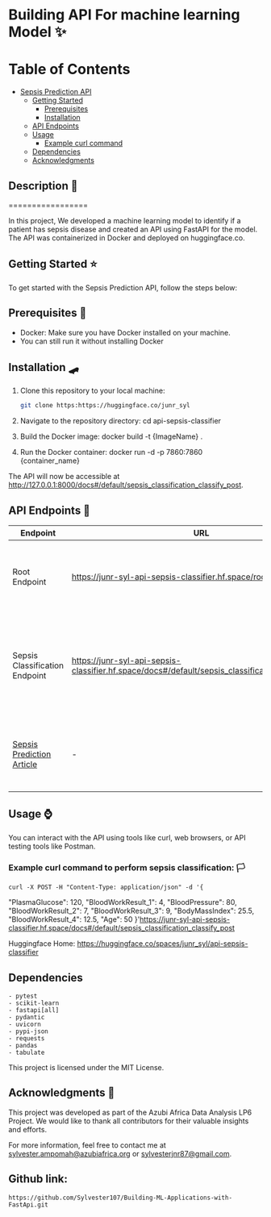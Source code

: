 # Building API For machine learning Model ✨

# Table of Contents
- [Sepsis Prediction API](#sepsis-prediction-api)
  - [Getting Started](#getting-started)
    - [Prerequisites](#prerequisites)
    - [Installation](#installation)
  - [API Endpoints](#api-endpoints)
  - [Usage](#usage)
    - [Example curl command](#example-curl-command-to-perform-sepsis-classification)
  - [Dependencies](#dependencies)
  - [Acknowledgments](#acknowledgments)


 ## Description 📖
=================

In this project, We developed a machine learning model to identify if a patient has sepsis disease and created an API using FastAPI for the model. The API was containerized in Docker and deployed on huggingface.co.

## Getting Started ⭐

To get started with the Sepsis Prediction API, follow the steps below:

## Prerequisites 🧾

- Docker: Make sure you have Docker installed on your machine.
- You can still run it without installing Docker

## Installation 🛹

1. Clone this repository to your local machine:

   ```bash
   git clone https:https://huggingface.co/junr_syl

2. Navigate to the repository directory:
    cd api-sepsis-classifier

3. Build the Docker image:
    docker build -t {ImageName} .

4. Run the Docker container:
    docker run -d -p 7860:7860 {container_name}

The API will now be accessible at http://127.0.0.1:8000/docs#/default/sepsis_classification_classify_post.

## API Endpoints 🔎

| Endpoint                            | URL                                                        | Method | Description                                               |
| ----------------------------------- | ---------------------------------------------------------- | ------ | --------------------------------------------------------- |
| Root Endpoint                      | https://junr-syl-api-sepsis-classifier.hf.space/root__get                                    | GET    | Provides basic information about the Sepsis Prediction API. |
| Sepsis Classification Endpoint     | https://junr-syl-api-sepsis-classifier.hf.space/docs#/default/sepsis_classification_classify_post | POST   | Accepts patient data and performs sepsis classification. Provides the prediction and confidence scores. |
| [Sepsis Prediction Article](https://medium.com/@sylvesterjnr87/wrapping-machine-learning-model-in-an-api-using-fastapi-aeb07b131246) | - | - | Learn more about this app and its development in our Sepsis Prediction article. |


## Usage ⌚
You can interact with the API using tools like curl, web browsers, or API testing tools like Postman.

### Example curl command to perform sepsis classification: 🏳
    curl -X POST -H "Content-Type: application/json" -d '{
  "PlasmaGlucose": 120,
  "BloodWorkResult_1": 4,
  "BloodPressure": 80,
  "BloodWorkResult_2": 7,
  "BloodWorkResult_3": 9,
  "BodyMassIndex": 25.5,
  "BloodWorkResult_4": 12.5,
  "Age": 50
}'https://junr-syl-api-sepsis-classifier.hf.space/docs#/default/sepsis_classification_classify_post

Huggingface Home: https://huggingface.co/spaces/junr_syl/api-sepsis-classifier

## Dependencies
    - pytest
    - scikit-learn
    - fastapi[all]
    - pydantic
    - uvicorn
    - pypi-json
    - requests
    - pandas
    - tabulate

This project is licensed under the MIT License.

## Acknowledgments 👏
This project was developed as part of the Azubi Africa Data Analysis LP6 Project. We would like to thank all contributors for their valuable insights and efforts.

For more information, feel free to contact me at sylvester.ampomah@azubiafrica.org or sylvesterjnr87@gmail.com.

## Github link:
    https://github.com/Sylvester107/Building-ML-Applications-with-FastApi.git
